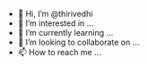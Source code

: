 - 👋 Hi, I’m @thirivedhi
- 👀 I’m interested in ...
- 🌱 I’m currently learning ...
- 💞️ I’m looking to collaborate on ...
- 📫 How to reach me ...

<!---
thirivedhi/thirivedhi is a ✨ special ✨ repository because its `README.md` (this file) appears on your GitHub profile.
You can click the Preview link to take a look at your changes.
--->
